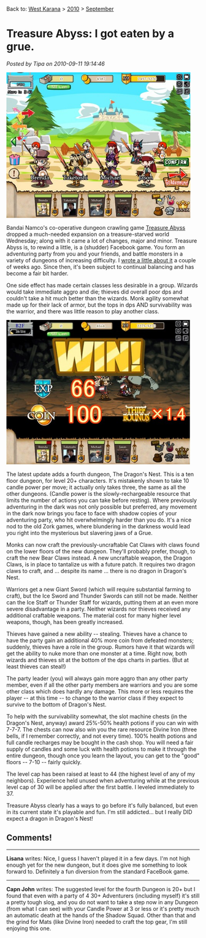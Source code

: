 Back to: [West Karana](/posts/westkarana.md) > [2010](/posts/2010/westkarana.md) > [September](./westkarana.md)
# Treasure Abyss: I got eaten by a grue.

*Posted by Tipa on 2010-09-11 19:14:46*

[![](../../../uploads/2010/09/Fullscreen-capture-9112010-73352-PM-480x379.jpg "Uber party")](../../../uploads/2010/09/Fullscreen-capture-9112010-73352-PM.jpg)

Bandai Namco's co-operative dungeon crawling game [Treasure Abyss](http://apps.facebook.com/treasureabyss/) dropped a much-needed expansion on a treasure-starved world Wednesday; along with it came a lot of changes, major and minor. Treasure Abyss is, to rewind a little, is a (shudder) Facebook game. You form an adventuring party from you and your friends, and battle monsters in a variety of dungeons of increasing difficulty. I [wrote a little about it](../../../index.php/2010/08/31/treasure-abyss-not-your-ordinary-social-game/) a couple of weeks ago. Since then, it's been subject to continual balancing and has become a fair bit harder.

One side effect has made certain classes less desirable in a group. Wizards would take immediate aggro and die; thieves did overall poor dps and couldn't take a hit much better than the wizards. Monk agility somewhat made up for their lack of armor, but the tops in dps AND survivability was the warrior, and there was little reason to play another class.

[![](../../../uploads/2010/09/Fullscreen-capture-9112010-73158-PM-480x376.jpg "Thieves get a role!")](../../../uploads/2010/09/Fullscreen-capture-9112010-73158-PM.jpg)

The latest update adds a fourth dungeon, The Dragon's Nest. This is a ten floor dungeon, for level 20+ characters. It's mistakenly shown to take 10 candle power per move; it actually only takes three, the same as all the other dungeons. (Candle power is the slowly-rechargeable resource that limits the number of actions you can take before resting). Where previously adventuring in the dark was not only possible but preferred, any movement in the dark now brings you face to face with shadow copies of your adventuring party, who hit overwhelmingly harder than you do. It's a nice nod to the old Zork games, where blundering in the darkness would lead you right into the mysterious but slavering jaws of a Grue.

Monks can now craft the previously-uncraftable Cat Claws with claws found on the lower floors of the new dungeon. They'll probably prefer, though, to craft the new Bear Claws instead. A new uncraftable weapon, the Dragon Claws, is in place to tantalize us with a future patch. It requires two dragon claws to craft, and ... despite its name ... there is no dragon in Dragon's Nest.

Warriors get a new Giant Sword (which will require substantial farming to craft), but the Ice Sword and Thunder Swords can still not be made. Neither can the Ice Staff or Thunder Staff for wizards, putting them at an even more severe disadvantage in a party. Neither wizards nor thieves received any additional craftable weapons. The material cost for many higher level weapons, though, has been greatly increased.

Thieves have gained a new ability -- stealing. Thieves have a chance to have the party gain an additional 40% more coin from defeated monsters; suddenly, thieves have a role in the group. Rumors have it that wizards will get the ability to nuke more than one monster at a time. Right now, both wizards and thieves sit at the bottom of the dps charts in parties. (But at least thieves can steal!)

The party leader (you) will always gain more aggro than any other party member, even if all the other party members are warriors and you are some other class which does hardly any damage. This more or less requires the player -- at this time -- to change to the warrior class if they expect to survive to the bottom of Dragon's Nest.

To help with the survivability somewhat, the slot machine chests (in the Dragon's Nest, anyway) award 25%-50% health potions if you can win with 7-7-7. The chests can now also win you the rare resource Divine Iron (three bells, if I remember correctly, and not every time). 100% health potions and full candle recharges may be bought in the cash shop. You will need a fair supply of candles and some luck with health potions to make it through the entire dungeon, though once you learn the layout, you can get to the "good" floors -- 7-10 -- fairly quickly.

The level cap has been raised at least to 44 (the highest level of any of my neighbors). Experience held unused when adventuring while at the previous level cap of 30 will be applied after the first battle. I leveled immediately to 37.

Treasure Abyss clearly has a ways to go before it's fully balanced, but even in its current state it's playable and fun. I'm still addicted... but I really DID expect a dragon in Dragon's Nest!
## Comments!

---

**Lisana** writes: Nice, I guess I haven't played it in a few days. I'm not high enough yet for the new dungeon, but it does give me something to look forward to. Definitely a fun diversion from the standard FaceBook game.

---

**Capn John** writes: The suggested level for the fourth Dungeon is 20+ but I found that even with a party of 4 30+ Adventurers (including myself) it's still a pretty tough slog, and you do not want to take a step now in any Dungeon (from what I can see) with your Candle Power at 3 or less or it's pretty much an automatic death at the hands of the Shadow Squad. Other than that and the grind for Mats (like Divine Iron) needed to craft the top gear, I'm still enjoying this one.


